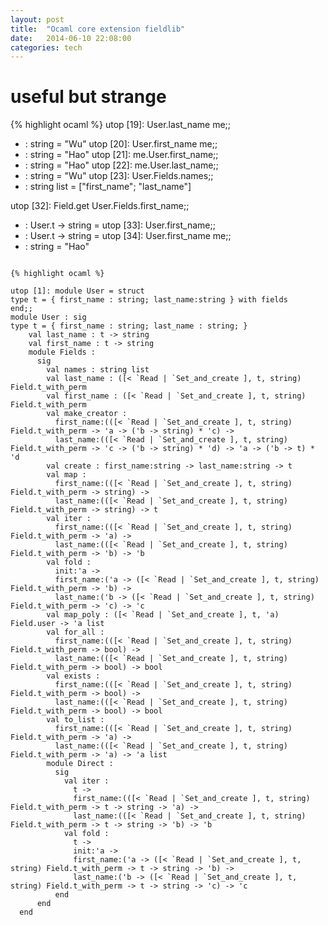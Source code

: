 ```yaml
---
layout: post
title:  "Ocaml core extension fieldlib"
date:   2014-06-10 22:08:00
categories: tech 
---
```


# useful but strange

{% highlight ocaml %}
utop [19]: User.last_name me;;
- : string = "Wu"
  utop [20]: User.first_name me;;
- : string = "Hao" 
  utop [21]: me.User.first_name;;
- : string = "Hao" 
  utop [22]: me.User.last_name;;
- : string = "Wu"
  utop [23]: User.Fields.names;;
- : string list = ["first_name"; "last_name"]    

utop [32]: Field.get User.Fields.first_name;;
- : User.t -> string = <fun> 
  utop [33]: User.first_name;;
- : User.t -> string = <fun> 
  utop [34]: User.first_name me;;
- : string = "Hao"   

```

{% highlight ocaml %}

utop [1]: module User = struct
type t = { first_name : string; last_name:string } with fields
end;;
module User : sig
type t = { first_name : string; last_name : string; }
    val last_name : t -> string
    val first_name : t -> string
    module Fields :
      sig
        val names : string list
        val last_name : ([< `Read | `Set_and_create ], t, string) Field.t_with_perm
        val first_name : ([< `Read | `Set_and_create ], t, string) Field.t_with_perm
        val make_creator :
          first_name:(([< `Read | `Set_and_create ], t, string) Field.t_with_perm -> 'a -> ('b -> string) * 'c) ->
          last_name:(([< `Read | `Set_and_create ], t, string) Field.t_with_perm -> 'c -> ('b -> string) * 'd) -> 'a -> ('b -> t) * 'd
        val create : first_name:string -> last_name:string -> t
        val map :
          first_name:(([< `Read | `Set_and_create ], t, string) Field.t_with_perm -> string) ->
          last_name:(([< `Read | `Set_and_create ], t, string) Field.t_with_perm -> string) -> t
        val iter :
          first_name:(([< `Read | `Set_and_create ], t, string) Field.t_with_perm -> 'a) ->
          last_name:(([< `Read | `Set_and_create ], t, string) Field.t_with_perm -> 'b) -> 'b
        val fold :
          init:'a ->
          first_name:('a -> ([< `Read | `Set_and_create ], t, string) Field.t_with_perm -> 'b) ->
          last_name:('b -> ([< `Read | `Set_and_create ], t, string) Field.t_with_perm -> 'c) -> 'c
        val map_poly : ([< `Read | `Set_and_create ], t, 'a) Field.user -> 'a list
        val for_all :
          first_name:(([< `Read | `Set_and_create ], t, string) Field.t_with_perm -> bool) ->
          last_name:(([< `Read | `Set_and_create ], t, string) Field.t_with_perm -> bool) -> bool
        val exists :
          first_name:(([< `Read | `Set_and_create ], t, string) Field.t_with_perm -> bool) ->
          last_name:(([< `Read | `Set_and_create ], t, string) Field.t_with_perm -> bool) -> bool
        val to_list :
          first_name:(([< `Read | `Set_and_create ], t, string) Field.t_with_perm -> 'a) ->
          last_name:(([< `Read | `Set_and_create ], t, string) Field.t_with_perm -> 'a) -> 'a list
        module Direct :
          sig
            val iter :
              t ->
              first_name:(([< `Read | `Set_and_create ], t, string) Field.t_with_perm -> t -> string -> 'a) ->
              last_name:(([< `Read | `Set_and_create ], t, string) Field.t_with_perm -> t -> string -> 'b) -> 'b
            val fold :
              t ->
              init:'a ->
              first_name:('a -> ([< `Read | `Set_and_create ], t, string) Field.t_with_perm -> t -> string -> 'b) ->
              last_name:('b -> ([< `Read | `Set_and_create ], t, string) Field.t_with_perm -> t -> string -> 'c) -> 'c
          end
      end
  end

```
